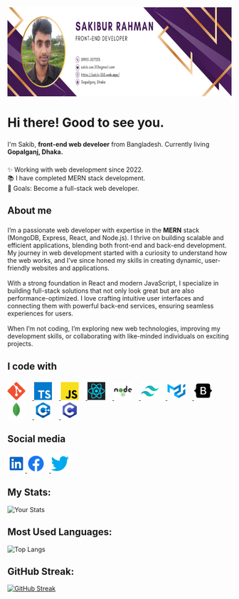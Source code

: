 <div align="center">
  <img height="200" src="./icons/github-banner.png"/>
</div>

###

<h1 align="left">Hi there! Good to see you.</h1>

###

<p align="left">I'm Sakib, <strong>front-end web develoer</strong> from Bangladesh. Currently living <strong>Gopalganj, Dhaka.</strong></p>

###

<p align="left">✨ Working with web development since 2022.<br>📚 I have completed MERN stack development.<br>🎯 Goals: Become a full-stack web developer.

###

<h2 align="left">About me</h2>

###

<p align="left">I’m a passionate web developer with expertise in the <strong> MERN</strong> stack (MongoDB, Express, React, and Node.js). I thrive on building scalable and efficient applications, blending both front-end and back-end development. My journey in web development started with a curiosity to understand how the web works, and I’ve since honed my skills in creating dynamic, user-friendly websites and applications.<br><br>With a strong foundation in React and modern JavaScript, I specialize in building full-stack solutions that not only look great but are also performance-optimized. I love crafting intuitive user interfaces and connecting them with powerful back-end services, ensuring seamless experiences for users.<br><br>When I’m not coding, I’m exploring new web technologies, improving my development skills, or collaborating with like-minded individuals on exciting projects.</p>

###

<h2 align="left">I code with</h2>

###

<div align="left">
<a href='https://git-scm.com/doc'>
  <img title="Git" src="./icons/git-icon.svg" height="40" alt="git logo" style="margin-right: 16px;" />
</a>
<a href='https://www.typescriptlang.org/docs/'>
  <img title="TypeScript" src="./icons/typescript-icon.svg" height="40" alt="TypeScript-logo" style="margin-right: 16px;" />
</a>
<a href='https://developer.mozilla.org/en-US/docs/Web/JavaScript'>
  <img title="JavaScript" src="./icons/javascript-icon.svg" height="40" alt="JavaScript-logo" style="margin-right: 16px;" />
</a>
<a href='https://react.dev/learn'>
  <img title="React" src="./icons/react-icon.svg" height="40" alt="React-logo" style="margin-right: 16px;" />
</a>
<a href='https://nodejs.org/docs/latest/api/'>
  <img title="NodeJS" src="./icons/nodejs-icon.svg" height="40" alt="NodeJS-logo" style="margin-right: 16px;" />
</a>
<a href='https://tailwindcss.com/'>
  <img title="Tailwind CSS" src="./icons/tailwindcss-icon.svg" height="40" alt="Tailwind CSS-logo" style="margin-right: 16px;" />
</a>
<a href='https://mui.com/material-ui/getting-started/'>
  <img title="Material UI" src="./icons/material-ui-icon.svg" height="40" alt="Material-UI-logo" style="margin-right: 16px;" />
</a>
<a href='https://getbootstrap.com/docs/4.1/getting-started/introduction/'>
  <img title="Bootstrap" src="./icons/bootstrap-icon.svg" height="40" alt="Bootstrap-logo" style="margin-right: 16px;" />
</a>
<a href='https://www.mongodb.com/docs/manual/core/document/'>
  <img title="MongoDB" src="./icons/mongodb-icon.svg" height="40" alt="MongoDB-logo" style="margin-right: 16px;" />
</a>
<a href='https://www.w3schools.com/cpp/'>
  <img title="C++" src="./icons/c-plus-plus-icon.svg" height="40" alt="C++-logo" style="margin-right: 16px;" />
</a>
<a href='https://www.w3schools.com/c/c_intro.php'>
  <img title="C Programming" src="./icons/c-icon.svg" height="40" alt="C-logo" />
</a>

</div>

###

<h2 align="left">Social media</h2>

###

<div align="left">
<a href='https://www.linkedin.com/in/sakibur-rahman' target="_blank">
  <img title="Linkedin" src="./icons/linkedin-icon.svg" height="40" alt="linkedin-logo" />
</a>
<a href='https://www.facebook.com/sakib071' target="_blank">
  <img title="Facebook" src="./icons/facebook-icon.svg" height="40" alt="facebook-logo" style="margin-right: 10px;" />
</a>
<a href='https://x.com/sakib_333x' target="_blank">
  <img title="Twitter" src="./icons/twitter-icon.svg" height="40" alt="twitter-logo" />
</a>
</div>

###

<h2 align="left">My Stats:</h2>

![Your Stats](https://github-readme-stats.vercel.app/api?username=sakib-333&show_icons=true&count_private=true&hide=prs)

###

<h2 align="left">Most Used Languages:</h2>

![Top Langs](https://github-readme-stats.vercel.app/api/top-langs/?username=sakib-333&layout=compact)

###

<h2 align="left">GitHub Streak:</h2>

[![GitHub Streak](https://github-readme-streak-stats.herokuapp.com?user=sakib-333)](https://git.io/streak-stats)
